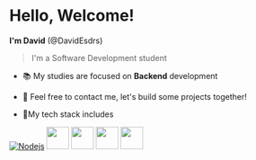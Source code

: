 # Hello, Welcome!

  **I'm David** (@DavidEsdrs)
 >I'm a Software Development student

- 📚 My studies are focused on **Backend** development
- 💪 Feel free to contact me, let's build some projects together!

- 🚀My tech stack includes

[![Nodejs](https://cdn.jsdelivr.net/gh/devicons/devicon/icons/nodejs/nodejs-original.svg)](title="NodeJS") <img src="https://cdn.jsdelivr.net/gh/devicons/devicon/icons/typescript/typescript-original.svg" width=40 /> <img src="https://cdn.jsdelivr.net/gh/devicons/devicon/icons/csharp/csharp-original.svg" width=40 /> <img src="https://cdn.jsdelivr.net/gh/devicons/devicon/icons/mysql/mysql-original.svg" width=40 /> <img src="https://cdn.jsdelivr.net/gh/devicons/devicon/icons/react/react-original.svg" width=40 /> 
